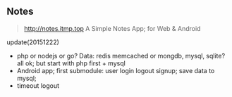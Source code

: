 ## Notes
> http://notes.itmp.top
    A Simple Notes App;  for Web & Android

update(20151222)
- php or nodejs or go? Data: redis memcached or mongdb, mysql, sqlite? all ok; but start with php first + mysql
- Android app; first submodule: user login logout signup; save data to mysql;
- timeout logout

